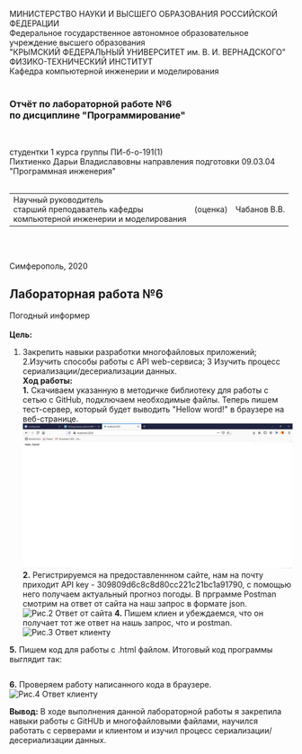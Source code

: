 МИНИСТЕРСТВО НАУКИ  И ВЫСШЕГО ОБРАЗОВАНИЯ РОССИЙСКОЙ ФЕДЕРАЦИИ  
Федеральное государственное автономное образовательное учреждение высшего образования  
"КРЫМСКИЙ ФЕДЕРАЛЬНЫЙ УНИВЕРСИТЕТ им. В. И. ВЕРНАДСКОГО"  
ФИЗИКО-ТЕХНИЧЕСКИЙ ИНСТИТУТ  
Кафедра компьютерной инженерии и моделирования
<br/><br/>

### Отчёт по лабораторной работе №6<br/> по дисциплине "Программирование"
<br/>

студентки 1 курса группы ПИ-б-о-191(1)  
Пихтиенко Дарьи Владиславовны
направления подготовки 09.03.04 "Программная инженерия"  
<br/>

<table>
<tr><td>Научный руководитель<br/> старший преподаватель кафедры<br/> компьютерной инженерии и моделирования</td>
<td>(оценка)</td>
<td>Чабанов В.В.</td>
</tr>
</table>
<br/><br/>

Симферополь, 2020

## Лабораторная работа №6
Погодный информер\
\
**Цель:** 
1. Закрепить навыки разработки многофайловыx приложений;
2.Изучить способы работы с API web-сервиса;
3 Изучить процесс сериализации/десериализации данных.
\
**Ход работы:**\
**1\.** Скачиваем указанную в методичке библиотеку для работы с сетью с GitHub, подключаем необходимые файлы. Теперь пишем тест-сервер, который будет выводить "Hellow word!" в браузере на веб-странице.
![Рисунок 1 Тест-сервер в браузере](https://github.com/DaraPiht/Lab6/blob/master/MlcS08SuSII.jpg)
**2\.** Регистрируемся на предоставленнном сайте, нам на почту приходит API key - 309809d6c8c8d80cc221c21bc1a91790, с помощью него получаем актуальный прогноз погоды. В прграмме Postman смотрим на ответ от сайта на наш запрос в формате json.
![Рис.2 Ответ от сайта](https://raw.githubusercontent.com/GachiGucciGhoul/Laboratory_works/master/Lab6/scrinshots/postman.jpg)
**4\.** Пишем клиен и убеждаемся, что он получает тот же ответ на нашь запрос, что и postman.
![Рис.3 Ответ клиенту](https://raw.githubusercontent.com/GachiGucciGhoul/Laboratory_works/master/Lab6/scrinshots/klient.jpg)

**5\.** Пишем код для работы с .html файлом. Итоговый код программы выглядит так:
```c++

```
**6\.** Проверяем работу написанного кода в браузере.
![Рис.4 Ответ клиенту](https://raw.githubusercontent.com/GachiGucciGhoul/Laboratory_works/master/Lab6/scrinshots/itog.jpg)


**Вывод:** В ходе выполнения данной лабораторной работы я закрепила навыки работы с GitHUb и многофайловыми файлами, научился работать с серверами и клиентом и изучил процесс сериализации/десериализации данных.

